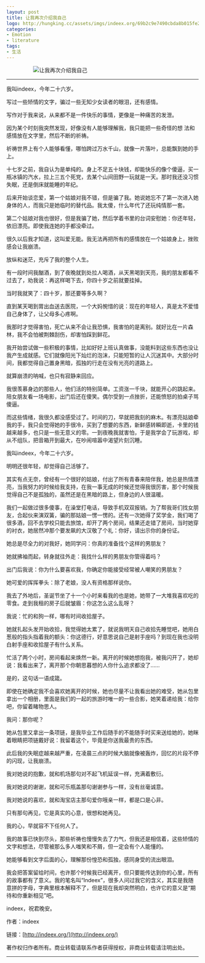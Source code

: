 ```yaml
---
layout: post
title: 让我再次介绍我自己
logo: http://hungking.cc/assets/imgs/indeex.org/69b2c9e7490cbda8b015fe2ff24c3d383ffb73658926-W7uTXE.jpeg
categories:
- Emotion
- literature
tags:
- 生活
---
```




　　　　　![让我再次介绍我自己](http://hungking.cc/assets/imgs/indeex.org/b1551a60b956ea5226d86a0765bb6a5732b0454fe2d8-VQt005%20(1).jpeg)




--------------


我叫indeex，今年二十六岁。


写过一些矫情的文字，骗过一些无知少女读者的眼泪，还有感情。


写作对于我来说，从来都不是一件快乐的事情，更像是一种痛苦的发泄。


因为某个时刻我突然发现，好像没有人能够理解我，我只能把一些奇怪的想
法和感情放在文字里，然后不断的祈祷。

祈祷世界上有个人能够看懂，哪怕跨过万水千山，就像一片落叶，总能飘到她的手上。


十七岁之前，我自认为是单纯的。身上不足五十块钱，却能快乐的像个傻逼，买一瓶冰镇的汽水，拉上三五个死党，去某个山间田野一玩就是一天。那时我还没习惯失眠，还是倒床就能睡的年纪。


后来开始谈恋爱，第一个姑娘对我不错，但是骗了我。她说她忘不了第一次进入她身体的人，而我只是她临时的替代品。我太傻，什么年代了还玩纯情那一套。


第二个姑娘对我也很好，但是我骗了她，然后学着书里的台词安慰她：你还年轻，依旧漂亮。即使我连她的手都没牵过。


很久以后我才知道，这叫爱无能。我无法再把所有的感情放在一个姑娘身上，挫败感会让我崩溃。


放纵和迷茫，充斥了我的整个人生。


有一段时间我酗酒，到了夜晚就到处拉人喝酒，从天黑喝到天亮，我的朋友都看不过去了，劝我说：再这样喝下去，你四十岁之前就要挂掉。


当时我就笑了：四十岁，那还要等多久啊？


直到某天喝到胃出血送去医院，一个大妈惋惜的说：现在的年轻人，真是太不爱惜自己身体了，让父母多心疼啊。


我那时才觉得害怕，死亡从来不会让我恐惧，我害怕的是离别。就好比在一片森林，我不会怕被荆棘刮伤，却害怕踩到鲜花。


我开始尝试做一些积极的事情，比如好好上班认真做事，没能料到这些东西也没让我产生成就感。它们就像阳光下灿烂的泡沫，只能短暂的让人沉迷其中。大部分时间，我都觉得自己置身黑暗，孤独的行走在没有光亮的道路上。


就算崩溃的呐喊，也只有寂静来回应。


我很羡慕身边的那些人，他们活的特别简单。工资涨一千块，就能开心的跳起来。陪女朋友看一场电影，出门后还在傻笑。偶尔受到一点挫折，还能愤怒的拍桌子骂傻逼。


而这些情绪，我很久都没感受过了。时间的刀，早就把我刻的麻木。有漂亮姑娘牵我的手，我只会觉得她的手很冷，买到了想要的东西，新鲜感转瞬即逝，卡里的钱越来越多，也只是一些无意义的零。一到夜晚我就害怕，于是我学会了玩游戏，却从不组队，把音箱开到最大，在吵闹喧嚣中渴望片刻沉睡。



我叫indeex，今年二十六岁。


明明还很年轻，却觉得自己活够了。


其实有点无奈，曾经有一个很好的姑娘，付出了所有青春来陪伴我，她总是热情漂亮，当我努力的时候给我支持，在我一事无成的时候还觉得我很厉害，那个时候我觉得自己不是孤独的，虽然还是在黑暗的路上，但身边的人很温暖。


我们一起做过很多傻事，在澡堂打电话，导致手机双双报销。为了帮我哥们找女朋友，合起伙来演双簧，骗的那姑娘一愣一愣的。还有一次她得了奖学金，我们喝了很多酒，回不去学校只能去旅馆，却开了两个房间，结果还走错了房间，当时她穿的衬衣，她居然冲那个要发飙的大汉敬了个礼：你好，请出示你的身份证。


她总是尽全力的对我好，她同学问：你真的准备找个这样的男朋友？


她就拂袖而起，转身就往外走：我找什么样的男朋友你管得着吗？


出门后我说：你为什么要喜欢我，你确定你能接受经常被人嘲笑的男朋友？


她可爱的挥挥拳头：除了老娘，没人有资格那样说你。


我去了外地后，圣诞节坐了十一个小时来看我的也是她，她带了一大堆我喜欢吃的零食。走到我租的房子后就皱眉：你这怎么这么乱呀？


我说：忙的和狗一样，哪有时间收拾屋子。


她就扎起头发开始收拾，我觉得她太累了，就说我明天自己收拾先睡觉吧，她用白葱般的指头指着我的额头：你这德行，好意思说自己是射手座吗？到现在我也没明白射手座和收拾屋子有什么关系。


忙活了两个小时，房间看起来焕然一新。离开的时候她想抱我，被我闪开了，她却说：我看出来了，离开那个你朝思暮想的人你什么追求都没了……


是的，这句话一语成箴。


即使在她确定我不会喜欢她离开的时候，她也尽量不让我看出她的难受，她从包里拿出一个相册，里面是我们的一起的旅游时唯一的一些合影，她笑着递给我：给你吧，你留着睹物思人。


我问：那你呢？


她从包里又拿出一条项链，是我毕业工作后随手的不能随手时买来送给她的，她眯着眼睛把项链戴好说：我留着这个，毕竟是你送我最贵的东西。



此后我的失眠症越来越严重，在凌晨三点的时候大脑就像被轰炸，回忆的片段不停的闪现，让我崩溃。


我对她说的抱歉，就和机场那句对不起飞机延误一样，充满着敷衍。


我对她说的谢谢，就和可乐瓶盖那句谢谢参与一样，没有丝毫诚意。


我对她说的喜欢，就和淘宝店主那句爱你哦亲一样，都是口是心非。


只有那句再见，它是真实的心意，很想和她再见。


我的心，早就容不下任何人了。


我的故事已快到尽头，那些祈祷也慢慢失去了力气，但我还是相信着，这些矫情的文字和想法，尽管被那么多人嗤笑和不屑，但一定会有个人能懂的。


她能够看到文字后面的心，理解那份惶恐和孤独，感同身受的流出眼泪。


我会把答案留给时间，也许那个时候我已经离开，但只要能传达到你的心里，所有的故事都有了意义。我的笔名叫“Indeex”，很多人问过我它的含义，其实是我随意拼的字母，字典里根本解释不了，但是现在我却突然明白，也许它的意义是“期待和你重新相见”吧。


indeex，祝君晚安。




作者：indeex  

链接：[http://indeex.org/](http://indeex.org/) 

著作权归作者所有。商业转载请联系作者获得授权，非商业转载请注明出处。








---------------










